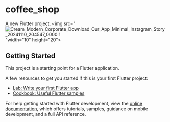 # coffee_shop

A new Flutter project.
<img src="![Cream_Modern_Corporate_Download_Our_App_Minimal_Instagram_Story_20241110_204547_0000 1](https://github.com/user-attachments/assets/60136b18-b804-4dc8-bfce-57ea48e762a7)
"width="10" height="20">
## Getting Started

This project is a starting point for a Flutter application.

A few resources to get you started if this is your first Flutter project:

- [Lab: Write your first Flutter app](https://docs.flutter.dev/get-started/codelab)
- [Cookbook: Useful Flutter samples](https://docs.flutter.dev/cookbook)

For help getting started with Flutter development, view the
[online documentation](https://docs.flutter.dev/), which offers tutorials,
samples, guidance on mobile development, and a full API reference.
